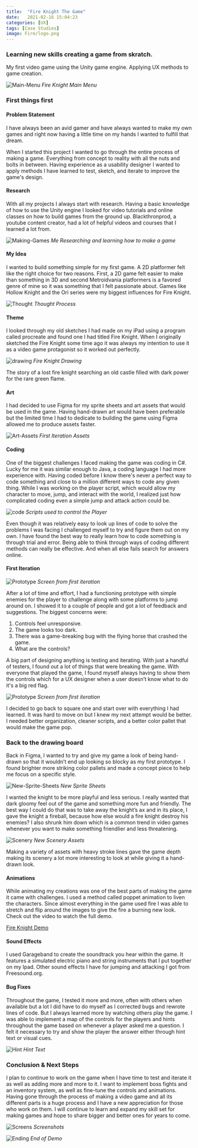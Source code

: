 ```yaml
---
title:  "Fire Knight The Game"
date:   2021-02-16 15:04:23
categories: [UX]
tags: [Case Studies]
image: Fire/logo.png
---
```

### Learning new skills creating a game from skratch.

My first video game using the Unity game engine. Applying UX methods to game creation.

![Main-Menu](/images/Fire/mainmenu.png)
*Fire Knight Main Menu*

### First things first

#### Problem Statement
<p></p>

I have always been an avid gamer and have always wanted to make my own games and right now having a little time on my hands I wanted to fulfill that dream.

When I started this project I wanted to go through the entire process of making a game. Everything from concept to reality with all the nuts and bolts in between. Having experience as a usability designer I wanted to apply methods I have learned to test, sketch, and iterate to improve the game's design.

#### Research
<p></p>

With all my projects I always start with research. Having a basic knowledge of how to use the Unity engine I looked for video tutorials and online classes on how to build games from the ground up. Blackthronprod, a youtube content creator, had a lot of helpful videos and courses that I learned a lot from.

![Making-Games](/images/Fire/makinggames.png)
*Me Researching and learning how to make a game*

#### My Idea
<p></p>

I wanted to build something simple for my first game. A 2D platformer felt like the right choice for two reasons. First, a 2D game felt easier to make than something in 3D and second Metroidvania platformers is a favored genre of mine so it was something that I felt passionate about. Games like Hollow Knight and the Ori series were my biggest influences for Fire Knight.

![Thought](/images/Fire/ThoughtProcess.png)
*Thought Process*

#### Theme
<p></p>

I looked through my old sketches I had made on my iPad using a program called procreate and found one I had titled Fire Knight. When I originally sketched the Fire Knight some time ago it was always my intention to use it as a video game protagonist so it worked out perfectly.

![drawing](/images/Fire/drawing.png)
*Fire Knight Drawing*

The story of a lost fire knight searching an old castle filled with dark power for the rare green flame.

#### Art
<p></p>

I had decided to use Figma for my sprite sheets and art assets that would be used in the game. Having hand-drawn art would have been preferable but the limited time I had to dedicate to building the game using Figma allowed me to produce assets faster.

![Art-Assets](/images/Fire/prototypeAssets.png)
*First Iteration Assets*

#### Coding
<p></p>

One of the biggest challenges I faced making the game was coding in C#. Lucky for me it was similar enough to Java, a coding language I had more experience with. Having coded before I know there's never a perfect way to code something and close to a million different ways to code any given thing. While I was working on the player script, which would allow my character to move, jump, and interact with the world, I realized just how complicated coding even a simple jump and attack action could be.

![code](/images/Fire/code.png)
*Scripts used to control the Player*

Even though it was relatively easy to look up lines of code to solve the problems I was facing I challenged myself to try and figure them out on my own. I have found the best way to really learn how to code something is through trial and error. Being able to think through ways of coding different methods can really be effective. And when all else fails search for answers online.

#### First Iteration
<p></p>

![Prototype](/images/Fire/Prototype.png)
*Screen from first iteration*

After a lot of time and effort, I had a functioning prototype with simple enemies for the player to challenge along with some platforms to jump around on. I showed it to a couple of people and got a lot of feedback and suggestions. The biggest concerns were:

1. Controls feel unresponsive.
2. The game looks too dark.
3. There was a game-breaking bug with the flying horse that crashed the game.
4. What are the controls?

A big part of designing anything is testing and iterating. With just a handful of testers, I found out a lot of things that were breaking the game. With everyone that played the game, I found myself always having to show them the controls which for a UX designer when a user doesn’t know what to do it's a big red flag.

![Prototype](/images/Fire/Prototype2.png)
*Screen from first iteration*

I decided to go back to square one and start over with everything I had learned. It was hard to move on but I knew my next attempt would be better. I needed better organization, cleaner scripts, and a better color pallet that would make the game pop.


### Back to the drawing board
<p></p>

Back in Figma, I wanted to try and give my game a look of being hand-drawn so that it wouldn’t end up looking so blocky as my first prototype. I found brighter more striking color pallets and made a concept piece to help me focus on a specific style.

![New-Sprite-Sheets](/images/Fire/newLook.png)
*New Sprite Sheets*

I wanted the knight to be more playful and less serious. I really wanted that dark gloomy feel out of the game and something more fun and friendly. The best way I could do that was to take away the knight’s ax and in its place, I gave the knight a fireball, because how else would a fire knight destroy his enemies? I also shrunk him down which is a common trend in video games whenever you want to make something friendlier and less threatening.

![Scenery](/images/Fire/scenery.png)
*New Scenery Assets*

Making a variety of assets with heavy stroke lines gave the game depth making its scenery a lot more interesting to look at while giving it a hand-drawn look.

#### Animations
<p></p>

While animating my creations was one of the best parts of making the game it came with challenges. I used a method called poppet animation to liven the characters. Since almost everything in the game used fire I was able to stretch and flip around the images to give the fire a burning new look. Check out the video to watch the full demo.

<a href="https://www.youtube.com/watch?v=-Geu3kydzPg&feature=youtu.be">Fire Knight Demo</a>

#### Sound Effects
<p></p>

I used Garageband to create the soundtrack you hear within the game. It features a simulated electric piano and string instruments that I put together on my Ipad. Other sound effects I have for jumping and attacking I got from Freesound.org.

#### Bug Fixes
<p></p>

Throughout the game, I tested it more and more, often with others when available but a lot I did have to do myself as I corrected bugs and rewrote lines of code. But I always learned more by watching others play the game. I was able to implement a map of the controls for the players and hints throughout the game based on whenever a player asked me a question. I felt it necessary to try and show the player the answer either through hint text or visual cues.

![Hint](/images/Fire/Hint.png)
*Hint Text*

### Conclusion & Next Steps
<p></p>

I plan to continue to work on the game when I have time to test and iterate it as well as adding more and more to it. I want to implement boss fights and an inventory system, as well as fine-tune the controls and animations. Having gone through the process of making a video game and all its different parts is a huge process and I have a new appreciation for those who work on them. I will continue to learn and expand my skill set for making games and hope to share bigger and better ones for years to come.

![Screens](/images/Fire/Screens.png)
*Screenshots*

![Ending](/images/Fire/end.png)
*End of Demo*